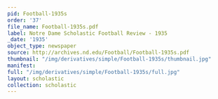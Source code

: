 ```yaml
---
pid: Football-1935s
order: '37'
file_name: Football-1935s.pdf
label: Notre Dame Scholastic Football Review - 1935
_date: '1935'
object_type: newspaper
source: http://archives.nd.edu/Football/Football-1935s.pdf
thumbnail: "/img/derivatives/simple/Football-1935s/thumbnail.jpg"
manifest:
full: "/img/derivatives/simple/Football-1935s/full.jpg"
layout: scholastic
collection: scholastic
---
```

